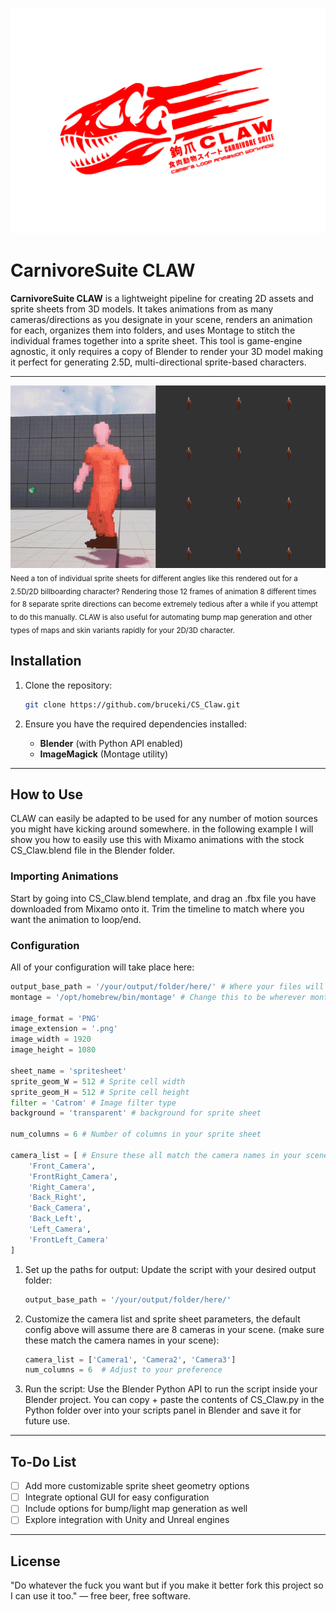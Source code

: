  ![CarnivoreSuite CLAW](./Resources/CLAW3.png "CarnivoreSuite CLAW")
# CarnivoreSuite CLAW

**CarnivoreSuite CLAW** is a lightweight pipeline for creating 2D assets and sprite sheets from 3D models. It takes animations from as many cameras/directions as you designate in your scene, renders an animation for each, organizes them into folders, and uses Montage to stitch the individual frames together into a sprite sheet. This tool is game-engine agnostic, it only requires a copy of Blender to render your 3D model making it perfect for generating 2.5D, multi-directional sprite-based characters.

---

 ![8-sided character](./Resources/8-sided.gif "8-sided character example")
 <sub>Need a ton of individual sprite sheets for different angles like this rendered out for a 2.5D/2D billboarding character? Rendering those 12 frames of animation 8 different times for 8 separate sprite directions can become extremely tedious after a while if you attempt to do this manually. CLAW is also useful for automating bump map generation and other types of maps and skin variants rapidly for your 2D/3D character.</sub>

## Installation

1. Clone the repository:
    ```bash
    git clone https://github.com/bruceki/CS_Claw.git
    ```

2. Ensure you have the required dependencies installed:
    - **Blender** (with Python API enabled)
    - **ImageMagick** (Montage utility)

---

## How to Use

CLAW can easily be adapted to be used for any number of motion sources you might have kicking around somewhere. in the following example I will show you how to easily use this with Mixamo animations with the stock CS_Claw.blend file in the Blender folder.

### Importing Animations


Start by going into CS_Claw.blend template, and drag an .fbx file you have downloaded from Mixamo onto it.
Trim the timeline to match where you want the animation to loop/end.


### Configuration
All of your configuration will take place here:
```python
output_base_path = '/your/output/folder/here/' # Where your files will be put
montage = '/opt/homebrew/bin/montage' # Change this to be wherever montage is. use which montage if you are on *nix

image_format = 'PNG'
image_extension = '.png'
image_width = 1920
image_height = 1080

sheet_name = 'spritesheet'
sprite_geom_W = 512 # Sprite cell width
sprite_geom_H = 512 # Sprite cell height
filter = 'Catrom' # Image filter type
background = 'transparent' # background for sprite sheet

num_columns = 6 # Number of columns in your sprite sheet

camera_list = [ # Ensure these all match the camera names in your scene
    'Front_Camera', 
    'FrontRight_Camera', 
    'Right_Camera', 
    'Back_Right', 
    'Back_Camera', 
    'Back_Left', 
    'Left_Camera', 
    'FrontLeft_Camera'
]
```


1. Set up the paths for output:
   Update the script with your desired output folder:
   ```python
   output_base_path = '/your/output/folder/here/'
   ```

2. Customize the camera list and sprite sheet parameters, the default config above will assume there are 8 cameras in your scene. (make sure these match the camera names in your scene):
   ```python
   camera_list = ['Camera1', 'Camera2', 'Camera3']
   num_columns = 6  # Adjust to your preference
   ```

3. Run the script:
   Use the Blender Python API to run the script inside your Blender project. You can copy + paste the contents of CS_Claw.py in the Python folder over into your scripts panel in Blender and save it for future use.

---


## To-Do List

- [ ] Add more customizable sprite sheet geometry options
- [ ] Integrate optional GUI for easy configuration
- [ ] Include options for bump/light map generation as well
- [ ] Explore integration with Unity and Unreal engines

---

## License

"Do whatever the fuck you want but if you make it better fork this project so I can use it too." — free beer, free software.